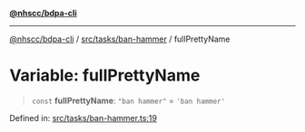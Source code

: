 [**@nhscc/bdpa-cli**](../../../../README.md)

***

[@nhscc/bdpa-cli](../../../../README.md) / [src/tasks/ban-hammer](../README.md) / fullPrettyName

# Variable: fullPrettyName

> `const` **fullPrettyName**: `"ban hammer"` = `'ban hammer'`

Defined in: [src/tasks/ban-hammer.ts:19](https://github.com/nhscc/bdpa-cli/blob/aab43dbd010a981851c0502d764dfd948966b4ad/src/tasks/ban-hammer.ts#L19)
